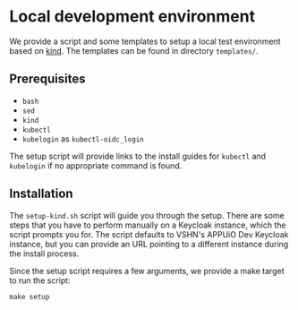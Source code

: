 # Local development environment

We provide a script and some templates to setup a local test environment based on [kind](https://kind.sigs.k8s.io/).
The templates can be found in directory `templates/`.

## Prerequisites

* `bash`
* `sed`
* `kind`
* `kubectl`
* `kubelogin` as `kubectl-oidc_login`

The setup script will provide links to the install guides for `kubectl` and `kubelogin` if no appropriate command is found.

## Installation

The `setup-kind.sh` script will guide you through the setup.
There are some steps that you have to perform manually on a Keycloak instance, which the script prompts you for.
The script defaults to VSHN's APPUiO Dev Keycloak instance, but you can provide an URL pointing to a different instance during the install process.

Since the setup script requires a few arguments, we provide a make target to run the script:

```
make setup
```
